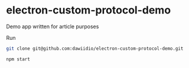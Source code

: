 # electron-custom-protocol-demo
Demo app written for article purposes

Run
```bash
git clone git@github.com:dawiidio/electron-custom-protocol-demo.git

npm start
```
